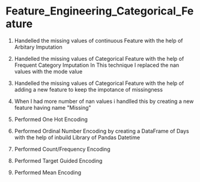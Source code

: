 # Feature_Engineering_Categorical_Feature


1. Handelled the missing values of continuous Feature with the help of Arbitary Imputation
2. Handelled the missing values of Categorical Feature with the help of Frequent Category Imputation
   In This technique I replaced the nan values with the mode value
3. Handelled the missing values of Categorical  Feature with the help of  adding a new feature to keep the impotance of missingness

4. When I had more number of nan values i handlled this by  creating a new feature having name "Missing"
5. Performed One Hot Encoding
6. Performed Ordinal Number Encoding by creating a DataFrame of Days with the help of inbuild Library of Pandas Datetime
7. Performed Count/Frequency Encoding
8. Performed Target Guided Encoding
9. Performed Mean Encoding








